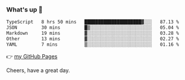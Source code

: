 ### What's up 👋

<!--START_SECTION:waka-->

```txt
TypeScript   8 hrs 50 mins   █████████████████████▓░░░   87.13 %
JSON         30 mins         █▒░░░░░░░░░░░░░░░░░░░░░░░   05.04 %
Markdown     19 mins         ▓░░░░░░░░░░░░░░░░░░░░░░░░   03.28 %
Other        13 mins         ▓░░░░░░░░░░░░░░░░░░░░░░░░   02.27 %
YAML         7 mins          ▒░░░░░░░░░░░░░░░░░░░░░░░░   01.16 %
```

<!--END_SECTION:waka-->

👉 [my GitHub Pages](https://ykzhukian.github.io)

Cheers, have a great day.

